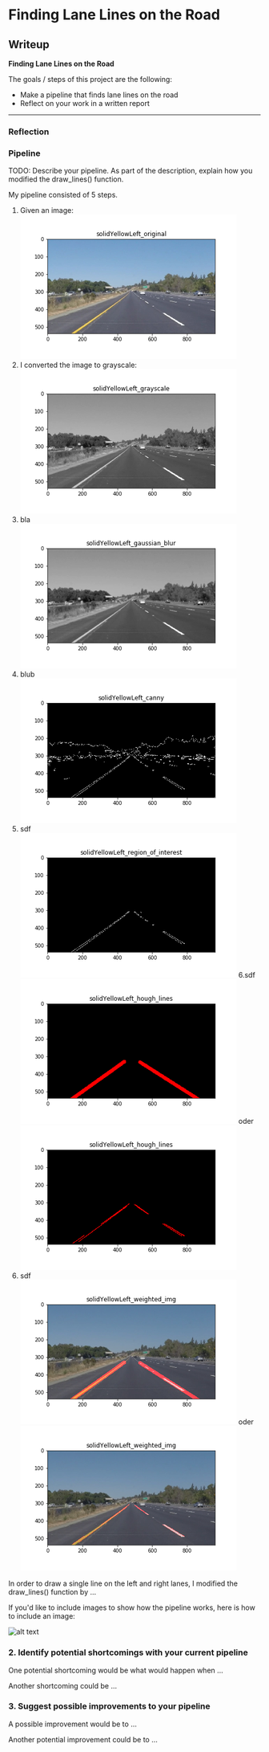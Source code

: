 # **Finding Lane Lines on the Road**

## Writeup

**Finding Lane Lines on the Road**

The goals / steps of this project are the following:
* Make a pipeline that finds lane lines on the road
* Reflect on your work in a written report


[//]: # (Image References)

[image1]: ./examples/grayscale.jpg "Grayscale"

---

### Reflection

### Pipeline

TODO: Describe your pipeline. As part of the description, explain how you modified the draw_lines() function.

My pipeline consisted of 5 steps.
1. Given an image:<br/>
![original](test_images_output_improved/solidYellowLeft_original.png)
2. I converted the image to grayscale:<br/>
![grayscale](test_images_output_improved/solidYellowLeft_grayscale.png)
3. bla<br/>
![gaussian_blur](test_images_output_improved/solidYellowLeft_gaussian_blur.png)
4. blub<br/>
![canny](test_images_output_improved/solidYellowLeft_canny.png)
5. sdf<br/>
![region_of_interest](test_images_output_improved/solidYellowLeft_region_of_interest.png)
6.sdf<br/>
![hough_lines](test_images_output_improved/solidYellowLeft_hough_lines.png) oder ![hough_lines](test_images_output/solidYellowLeft_hough_lines.png)
7. sdf<br/>
![weighted_img](test_images_output_improved/solidYellowLeft_weighted_img.png) oder ![weighted_img](test_images_output/solidYellowLeft_weighted_img.png)

In order to draw a single line on the left and right lanes, I modified the draw_lines() function by ...

If you'd like to include images to show how the pipeline works, here is how to include an image:

![alt text][image1]


### 2. Identify potential shortcomings with your current pipeline


One potential shortcoming would be what would happen when ...

Another shortcoming could be ...


### 3. Suggest possible improvements to your pipeline

A possible improvement would be to ...

Another potential improvement could be to ...
